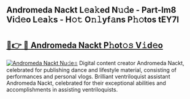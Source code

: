 ## Andromeda Nackt L𝚎a𝚔ed N𝚞𝚍e - Part-lm8 Vi𝚍𝚎o L𝚎a𝚔s - H𝚘𝚝 O𝚗𝚕yf𝚊ns P𝚑𝚘tos tEY7l

# <h2><a href="http://kfapux.oniu.top/?m=Andromeda+Nackt">🔗👉 🔴 Andromeda Nackt P𝚑ot𝚘𝚜 V𝚒d𝚎o</a></h2>

[![Andromeda Nackt Nu𝚍e𝚜](https://i.imgur.com/0qMVB7G.gif)](http://kfapux.oniu.top/?m=Andromeda+Nackt)
Digital content creator Andromeda Nackt, celebrated for publishing dance and lifestyle material, consisting of performances and personal vlogs. Brilliant ventriloquist assistant Andromeda Nackt, celebrated for their exceptional abilities and accomplishments in assisting ventriloquists.  
